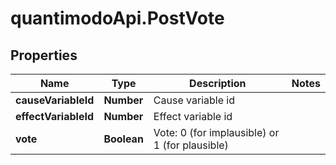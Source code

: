 # quantimodoApi.PostVote

## Properties
Name | Type | Description | Notes
------------ | ------------- | ------------- | -------------
**causeVariableId** | **Number** | Cause variable id | 
**effectVariableId** | **Number** | Effect variable id | 
**vote** | **Boolean** | Vote: 0 (for implausible) or 1 (for plausible) | 


